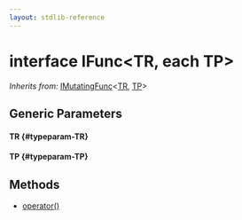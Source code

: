 ```yaml
---
layout: stdlib-reference
---
```


# interface IFunc\<TR, each TP\>

*Inherits from:* [IMutatingFunc](/stdlib-reference/interfaces/imutatingfunc-019/index)\<[TR](/stdlib-reference/interfaces/imutatingfunc-019/index#typeparam-TR), [TP](/stdlib-reference/interfaces/imutatingfunc-019/index#typeparam-TP)\>

## Generic Parameters

#### TR {#typeparam-TR}
#### TP {#typeparam-TP}

## Methods

* [operator\(\)](/stdlib-reference/interfaces/ifunc-01/operatorx28x29)

